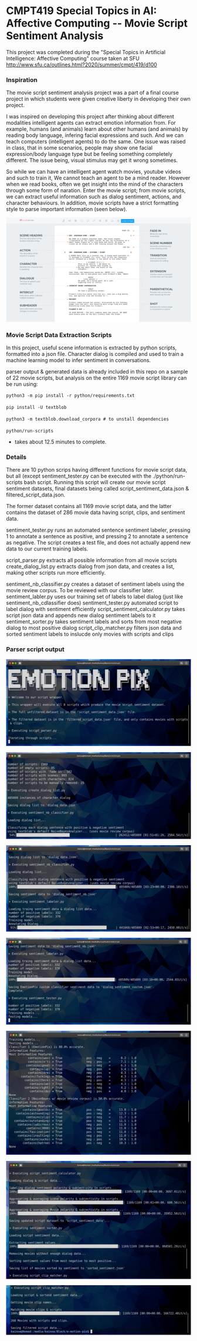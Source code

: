 # CMPT419 Special Topics in AI: Affective Computing -- Movie Script Sentiment Analysis

This project was completed during the "Special Topics in Artificial Intelligence: Affective Computing" course taken at SFU http://www.sfu.ca/outlines.html?2020/summer/cmpt/419/d100

### Inspiration

The movie script sentiment analysis project was a part of a final course project in which
students were given creative liberty in developing their own project. 

I was inspired on developing this project after thinking about different modalities intelligent
agents can extract emotion information from. For example, humans (and animals) learn about
other humans (and animals) by reading body language, infering facial expressions and such. And 
we can teach computers (intelligent agents) to do the same. One issue was raised in class, that in some scenarios, people may show one facial expression/body language type but be feeling something
completely different. The issue being, visual stimulus may get it wrong sometimes. 

So while we can have an intelligent agent watch movies, youtube videos and such to train it, 
We cannot teach an agent to be a mind reader. However when we read books, often we get insight into
the mind of the characters through some form of naration. Enter the movie script; from movie scripts, we can extract useful information such as dialog sentiment, actions, and character behaviours. In addition, movie scripts have a strict formatting style to parse important information (seen below).

![script format](script_format.png)

### Movie Script Data Extraction Scripts

In this project, useful scene information is extracted by python scripts, formatted into a
json file. Character dialog is compiled and used to train a machine learning model to infer
sentiment in conversations. 

parser output & generated data is already included in this repo on a sample of 22 movie scripts,
but analysis on the entire 1169 movie script library can be run using:

```
python3 -m pip install -r python/requirements.txt

pip install -U textblob

python3 -m textblob.download_corpora # to unstall dependencies

python/run-scripts
```

* takes about 12.5 minutes to complete.

### Details

There are 10 python scrips having different functions for movie script data, but all (except sentiment_tester.py can be executed with the ./python/run-scripts bash script. Running this script will create our movie script sentiment datasets, final datasets being called script_sentiment_data.json & filtered_script_data.json. 

The former dataset contains all 1169 movie script data, and the latter contains the dataset of 286 movie data having script, clips, and sentiment data. 

sentiment_tester.py runs an automated sentence sentiment labeler, pressing 1 to annotate a sentence as positive, and pressing 2 to annotate a sentence as negative. The script creates a test file, and does not actually append new data to our current training labels.

script_parser.py extracts all possible information from all movie scripts create_dialog_list.py extracts dialog from json data, and creates a list, making other scripts run more efficiently. 

sentiment_nb_classifier.py creates a dataset of sentiment labels using the movie review corpus. To be reviewed with our classifier later. sentiment_labler.py uses our training set of labels to label dialog (just like sentiment_nb_cdlassifier does) sentiment_tester.py automated script to label dialog with sentiment efficiently script_sentiment_calculator.py takes script json data and appends new dialog sentiment labels to it sentiment_sorter.py takes sentiment labels and sorts from most negative dialog to most positive dialog script_clip_matcher.py filters json data and sorted sentiment labels to inslucde only movies with scripts and clips

### Parser script output

![](ex1.png)

![](ex2.png)

![](ex3.png)

![](ex4.png)

![](ex5.png)

![](ex6.png)

![](ex7.png)
